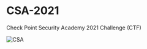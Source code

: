# CSA-2021
Check Point Security Academy 2021 Challenge (CTF)

![CSA](https://github.com/1d4n/CSA-2021/blob/main/CSA.jpg?raw=true)
